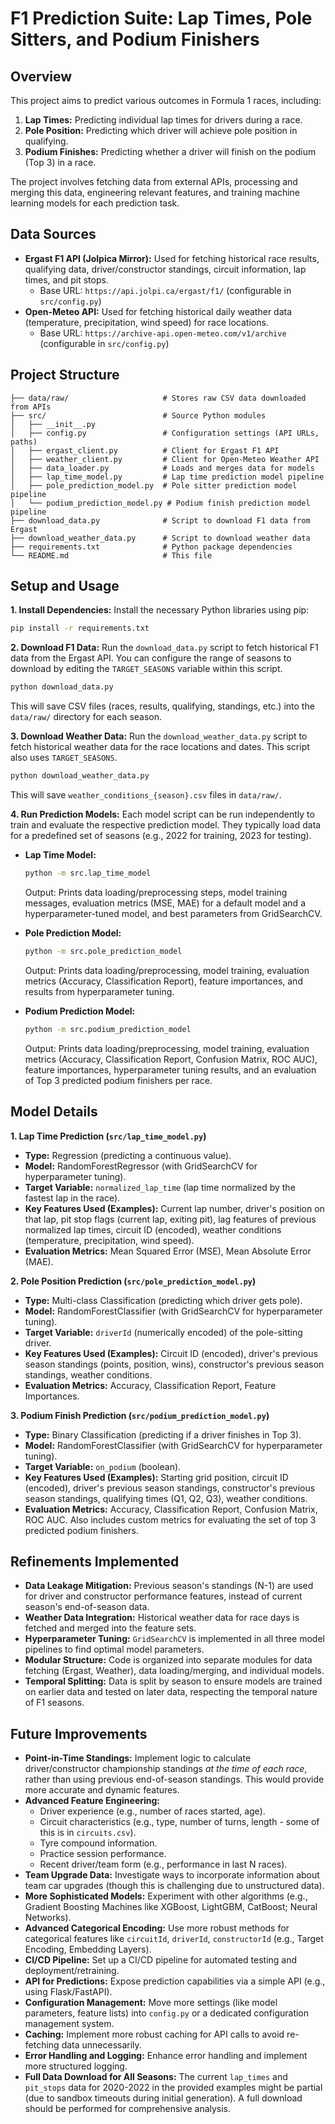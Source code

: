 # F1 Prediction Suite: Lap Times, Pole Sitters, and Podium Finishers

## Overview
This project aims to predict various outcomes in Formula 1 races, including:
1.  **Lap Times:** Predicting individual lap times for drivers during a race.
2.  **Pole Position:** Predicting which driver will achieve pole position in qualifying.
3.  **Podium Finishes:** Predicting whether a driver will finish on the podium (Top 3) in a race.

The project involves fetching data from external APIs, processing and merging this data, engineering relevant features, and training machine learning models for each prediction task.

## Data Sources
*   **Ergast F1 API (Jolpica Mirror):** Used for fetching historical race results, qualifying data, driver/constructor standings, circuit information, lap times, and pit stops.
    *   Base URL: `https://api.jolpi.ca/ergast/f1/` (configurable in `src/config.py`)
*   **Open-Meteo API:** Used for fetching historical daily weather data (temperature, precipitation, wind speed) for race locations.
    *   Base URL: `https://archive-api.open-meteo.com/v1/archive` (configurable in `src/config.py`)

## Project Structure
```
├── data/raw/                     # Stores raw CSV data downloaded from APIs
├── src/                          # Source Python modules
│   ├── __init__.py
│   ├── config.py                 # Configuration settings (API URLs, paths)
│   ├── ergast_client.py          # Client for Ergast F1 API
│   ├── weather_client.py         # Client for Open-Meteo Weather API
│   ├── data_loader.py            # Loads and merges data for models
│   ├── lap_time_model.py         # Lap time prediction model pipeline
│   ├── pole_prediction_model.py  # Pole sitter prediction model pipeline
│   └── podium_prediction_model.py # Podium finish prediction model pipeline
├── download_data.py              # Script to download F1 data from Ergast
├── download_weather_data.py      # Script to download weather data
├── requirements.txt              # Python package dependencies
└── README.md                     # This file
```

## Setup and Usage

**1. Install Dependencies:**
Install the necessary Python libraries using pip:
```bash
pip install -r requirements.txt
```

**2. Download F1 Data:**
Run the `download_data.py` script to fetch historical F1 data from the Ergast API. You can configure the range of seasons to download by editing the `TARGET_SEASONS` variable within this script.
```bash
python download_data.py
```
This will save CSV files (races, results, qualifying, standings, etc.) into the `data/raw/` directory for each season.

**3. Download Weather Data:**
Run the `download_weather_data.py` script to fetch historical weather data for the race locations and dates. This script also uses `TARGET_SEASONS`.
```bash
python download_weather_data.py
```
This will save `weather_conditions_{season}.csv` files in `data/raw/`.

**4. Run Prediction Models:**
Each model script can be run independently to train and evaluate the respective prediction model. They typically load data for a predefined set of seasons (e.g., 2022 for training, 2023 for testing).

*   **Lap Time Model:**
    ```bash
    python -m src.lap_time_model
    ```
    Output: Prints data loading/preprocessing steps, model training messages, evaluation metrics (MSE, MAE) for a default model and a hyperparameter-tuned model, and best parameters from GridSearchCV.

*   **Pole Prediction Model:**
    ```bash
    python -m src.pole_prediction_model
    ```
    Output: Prints data loading/preprocessing, model training, evaluation metrics (Accuracy, Classification Report), feature importances, and results from hyperparameter tuning.

*   **Podium Prediction Model:**
    ```bash
    python -m src.podium_prediction_model
    ```
    Output: Prints data loading/preprocessing, model training, evaluation metrics (Accuracy, Classification Report, Confusion Matrix, ROC AUC), feature importances, hyperparameter tuning results, and an evaluation of Top 3 predicted podium finishers per race.

## Model Details

**1. Lap Time Prediction (`src/lap_time_model.py`)**
*   **Type:** Regression (predicting a continuous value).
*   **Model:** RandomForestRegressor (with GridSearchCV for hyperparameter tuning).
*   **Target Variable:** `normalized_lap_time` (lap time normalized by the fastest lap in the race).
*   **Key Features Used (Examples):** Current lap number, driver's position on that lap, pit stop flags (current lap, exiting pit), lag features of previous normalized lap times, circuit ID (encoded), weather conditions (temperature, precipitation, wind speed).
*   **Evaluation Metrics:** Mean Squared Error (MSE), Mean Absolute Error (MAE).

**2. Pole Position Prediction (`src/pole_prediction_model.py`)**
*   **Type:** Multi-class Classification (predicting which driver gets pole).
*   **Model:** RandomForestClassifier (with GridSearchCV for hyperparameter tuning).
*   **Target Variable:** `driverId` (numerically encoded) of the pole-sitting driver.
*   **Key Features Used (Examples):** Circuit ID (encoded), driver's previous season standings (points, position, wins), constructor's previous season standings, weather conditions.
*   **Evaluation Metrics:** Accuracy, Classification Report, Feature Importances.

**3. Podium Finish Prediction (`src/podium_prediction_model.py`)**
*   **Type:** Binary Classification (predicting if a driver finishes in Top 3).
*   **Model:** RandomForestClassifier (with GridSearchCV for hyperparameter tuning).
*   **Target Variable:** `on_podium` (boolean).
*   **Key Features Used (Examples):** Starting grid position, circuit ID (encoded), driver's previous season standings, constructor's previous season standings, qualifying times (Q1, Q2, Q3), weather conditions.
*   **Evaluation Metrics:** Accuracy, Classification Report, Confusion Matrix, ROC AUC. Also includes custom metrics for evaluating the set of top 3 predicted podium finishers.

## Refinements Implemented
*   **Data Leakage Mitigation:** Previous season's standings (N-1) are used for driver and constructor performance features, instead of current season's end-of-season data.
*   **Weather Data Integration:** Historical weather data for race days is fetched and merged into the feature sets.
*   **Hyperparameter Tuning:** `GridSearchCV` is implemented in all three model pipelines to find optimal model parameters.
*   **Modular Structure:** Code is organized into separate modules for data fetching (Ergast, Weather), data loading/merging, and individual models.
*   **Temporal Splitting:** Data is split by season to ensure models are trained on earlier data and tested on later data, respecting the temporal nature of F1 seasons.

## Future Improvements
*   **Point-in-Time Standings:** Implement logic to calculate driver/constructor championship standings *at the time of each race*, rather than using previous end-of-season standings. This would provide more accurate and dynamic features.
*   **Advanced Feature Engineering:**
    *   Driver experience (e.g., number of races started, age).
    *   Circuit characteristics (e.g., type, number of turns, length - some of this is in `circuits.csv`).
    *   Tyre compound information.
    *   Practice session performance.
    *   Recent driver/team form (e.g., performance in last N races).
*   **Team Upgrade Data:** Investigate ways to incorporate information about team car upgrades (though this is challenging due to unstructured data).
*   **More Sophisticated Models:** Experiment with other algorithms (e.g., Gradient Boosting Machines like XGBoost, LightGBM, CatBoost; Neural Networks).
*   **Advanced Categorical Encoding:** Use more robust methods for categorical features like `circuitId`, `driverId`, `constructorId` (e.g., Target Encoding, Embedding Layers).
*   **CI/CD Pipeline:** Set up a CI/CD pipeline for automated testing and deployment/retraining.
*   **API for Predictions:** Expose prediction capabilities via a simple API (e.g., using Flask/FastAPI).
*   **Configuration Management:** Move more settings (like model parameters, feature lists) into `config.py` or a dedicated configuration management system.
*   **Caching:** Implement more robust caching for API calls to avoid re-fetching data unnecessarily.
*   **Error Handling and Logging:** Enhance error handling and implement more structured logging.
*   **Full Data Download for All Seasons:** The current `lap_times` and `pit_stops` data for 2020-2022 in the provided examples might be partial (due to sandbox timeouts during initial generation). A full download should be performed for comprehensive analysis.
```
